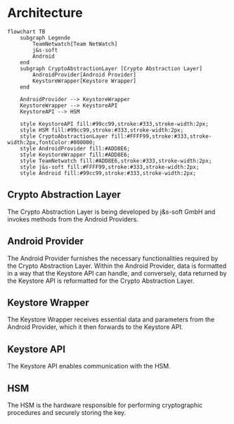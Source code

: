 # Architecture

```mermaid
flowchart TB
    subgraph Legende
        TeamNetwatch[Team NetWatch]
        j&s-soft
        Android
    end
    subgraph CryptoAbstractionLayer [Crypto Abstraction Layer]
        AndroidProvider[Android Provider]
        KeystoreWrapper[Keystore Wrapper]
    end

    AndroidProvider --> KeystoreWrapper
    KeystoreWrapper --> KeystoreAPI
    KeystoreAPI --> HSM

    style KeystoreAPI fill:#99cc99,stroke:#333,stroke-width:2px;
    style HSM fill:#99cc99,stroke:#333,stroke-width:2px;
    style CryptoAbstractionLayer fill:#FFFF99,stroke:#333,stroke-width:2px,fontColor:#000000;
    style AndroidProvider fill:#ADD8E6;
    style KeystoreWrapper fill:#ADD8E6;
    style TeamNetwatch fill:#ADD8E6,stroke:#333,stroke-width:2px;
    style j&s-soft fill:#FFFF99,stroke:#333,stroke-width:2px;
    style Android fill:#99cc99,stroke:#333,stroke-width:2px;
```

## Crypto Abstraction Layer
The Crypto Abstraction Layer is being developed by j&s-soft GmbH and invokes methods from the Android Providers.
## Android Provider
The Android Provider furnishes the necessary functionalities required by the Crypto Abstraction Layer. Within the Android Provider, data is formatted in a way that the Keystore API can handle, and conversely, data returned by the Keystore API is reformatted for the Crypto Abstraction Layer.
## Keystore Wrapper
The Keystore Wrapper receives essential data and parameters from the Android Provider, which it then forwards to the Keystore API.
## Keystore API
The Keystore API enables communication with the HSM.
## HSM
The HSM is the hardware responsible for performing cryptographic procedures and securely storing the key.
